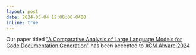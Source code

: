 ```yaml
---
layout: post
date: 2024-05-04 12:00:00-0400
inline: true
---
```

Our paper titled 
<a href="https://arxiv.org/abs/2312.10349">"A Comparative Analysis of Large Language Models for Code Documentation Generation"</a> 
has been accepted to <a href="https://2024.aiwareconf.org/">ACM AIware 2024</a>
